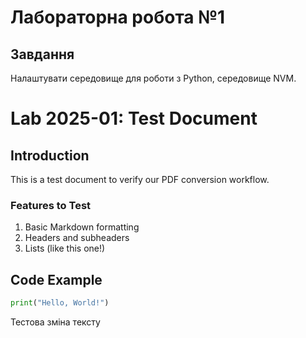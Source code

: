 # Лабораторна робота №1

## Завдання

Налаштувати середовище для роботи з Python, середовище NVM.

# Lab 2025-01: Test Document

## Introduction

This is a test document to verify our PDF conversion workflow.

### Features to Test

1. Basic Markdown formatting
2. Headers and subheaders
3. Lists (like this one!)

## Code Example

```python
print("Hello, World!")
```

Тестова зміна тексту